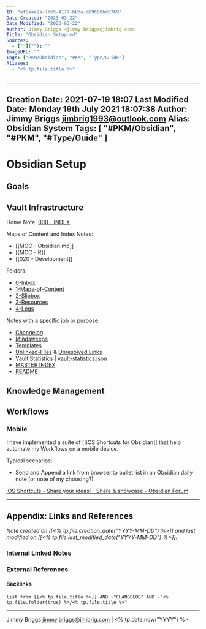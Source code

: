 ```yaml
---
ID: "af8aae2a-7b65-4177-b8de-d89658bd6769"
Date Created: "2023-03-22"
Date Modified: "2023-03-22"
Author: Jimmy Briggs <jimmy.briggs@jimbrig.com>
Title: "Obsidian Setup.md"
Sources: 
  - [""](""): ""
ImageURL: ""
Tags: ["PKM/Obsidian", "PKM", "Type/Guide"]
Aliases:
  - "<% tp.file.title %>"
---
```


---
Creation Date: 2021-07-19 18:07
Last Modified Date: Monday 19th July 2021 18:07:38
Author: Jimmy Briggs <jimbrig1993@outlook.com>
Alias: Obsidian System
Tags: [ "#PKM/Obsidian", "#PKM", "#Type/Guide" ]
---

# Obsidian Setup

## Goals

## Vault Infrastructure 

Home Note: [000 - INDEX](../1-Maps-of-Content/000%20-%20INDEX.md)

Maps of Content and Index Notes:

- [[MOC - Obsidian.md]]
- [[MOC - R]]
- [[020 - Development]]

Folders:

- [0-Inbox](../0-Inbox/README.md)
- [1-Maps-of-Content](../1-Maps-of-Content/README.md)
- [2-Slipbox](../2-Slipbox/README.md)
- [3-Resources](../3-Resources/README.md)
- [4-Logs](../4-Logs/README.md)

Notes with a specific job or purpose:

- [Changelog](../4-Logs/Changelog.md)
- [Mindsweeps](../3-Resources/Mindsweeps/README.md)
- [Templates](../3-Resources/Templates/README.md)
- [Unlinked-Files](../4-Logs/Unlinked-Files.md) & [Unresolved Links](Unresolved-Links%201.md)
- [Vault Statistics](../4-Logs/Vault%20Statistics.md) | [vault-statistics.json](../vault-statistics.json)
- [MASTER INDEX](../1-Maps-of-Content/000%20-%20INDEX.md)
- [README](README.md)

## Knowledge Management 

## Workflows

### Mobile

 I have implemented a suite of [[iOS Shortcuts for Obsidian]] that help automate my Workflows on a mobile device. 

Typical scenarios:

- Send and Append a link from browser to bullet list in an Obsidian daily note (or note of my choosing?)



[iOS Shortcuts - Share your ideas! - Share & showcase - Obsidian Forum](https://forum.obsidian.md/t/ios-shortcuts-share-your-ideas/15149)



***

## Appendix: Links and References

*Note created on [[<% tp.file.creation_date("YYYY-MM-DD") %>]] and last modified on [[<% tp.file.last_modified_date("YYYY-MM-DD") %>]].*

### Internal Linked Notes

### External References

#### Backlinks

```dataview
list from [[<% tp.file.title %>]] AND -"CHANGELOG" AND -"<% tp.file.folder(true) %>/<% tp.file.title %>"
```


***

Jimmy Briggs <jimmy.briggs@jimbrig.com> | <% tp.date.now("YYYY") %>